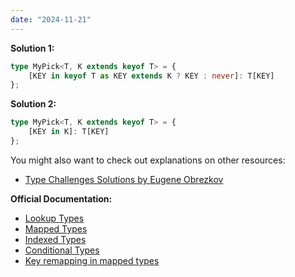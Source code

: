 ```yaml
---
date: "2024-11-21"
---
```

**Solution 1:**
```ts
type MyPick<T, K extends keyof T> = {
    [KEY in keyof T as KEY extends K ? KEY : never]: T[KEY]
};
```
**Solution 2:**
```ts
type MyPick<T, K extends keyof T> = {
    [KEY in K]: T[KEY]
};
```

You might also want to check out explanations on other resources:
- [Type Challenges Solutions by Eugene Obrezkov](https://github.com/ghaiklor/type-challenges-solutions/blob/main/en/easy-pick.md)

**Official Documentation:**
- [Lookup Types](https://www.typescriptlang.org/docs/handbook/release-notes/typescript-2-1.html#keyof-and-lookup-types)
- [Mapped Types](https://www.typescriptlang.org/docs/handbook/2/mapped-types.html)
- [Indexed Types](https://www.typescriptlang.org/docs/handbook/2/indexed-access-types.html)
- [Conditional Types](https://www.typescriptlang.org/docs/handbook/2/conditional-types.html)
- [Key remapping in mapped types](https://www.typescriptlang.org/docs/handbook/release-notes/typescript-4-1.html#key-remapping-in-mapped-types)